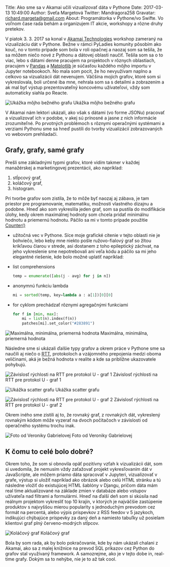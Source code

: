 Title: Ako sme sa v Akamai učili vizualizovať dáta v Pythone
Date: 2017-03-13 10:49:00
Author: Sveťa Margetová
Twitter: Mandragora258
Gravatar: richard.margeta@gmail.com
About: Programátorka v Pythone/vo Swifte. Vo voľnom čase rada behám a organizujem IT akcie, workshopy a rôzne druhy pretekov.

V piatok 3. 3. 2017 sa konal v [Akamai
Technologies](https://www.akamai.com/) workshop zameraný na vizualizáciu
dát v Pythone. Bežne v rámci PyLadies komunity pôsobím ako kouč, no v
tomto prípade som bola v roli opačnej a naozaj som sa tešila, že sa
môžem niečo nové z Pythonu a dátovej oblasti naučiť. Tešila som sa o to
viac, lebo s dátami denne pracujem na projektoch v rôznych oblastiach,
pracujem v [Pandas](http://pandas.pydata.org/) a
[Matplotlib](http://matplotlib.org/) je súčasťou každého môjho importu v
Jupyter notebookoch. No mala som pocit, že ho nevyužívam naplno a
celkovo sa vizualizácii dát nevenujem. Väčšina mojich grafov, ktoré som
si vykreslovala, boli určené iba mne, nehrala som sa s detailmi a
zobrazením a ak mal byť výstup prezentovateľný koncovému užívateľovi,
vždy som automaticky siahla po Reacte.

![Ukážka môjho bežného grafu]({filename}/images/table.png)
Ukážka môjho bežného grafu

V Akamai nám lektori ukázali, ako však s dátami (vo forme JSONu)
pracovať a vizualizovať ich v podobe, v akej sú prínosné a jasne z nich
informácie zrozumiteľné. Po prvotných problémoch s rôznymi operačnými
systémami a verziami Pythonu sme sa hneď pustili do tvorby vizualizácií
zobrazovaných vo webovom prehliadači.

## Grafy, grafy, samé grafy

Prešli sme základnými typmi grafov, ktoré vidím takmer v každej
manažérskej a marketingovej prezentácii, ako napríklad:

1.  stĺpcový graf,
2.  koláčový graf,
3.  histogram.

Pri tvorbe grafov som zistila, že to môže byť naozaj aj zábava, je tam
priestor pre programovanie, matematiku, možnosti vlastného dizajnu a
podobne. Hneď ako som vykreslila jeden graf, som sa pustila do
modifikácie úlohy, kedy okrem maximálnej hodnoty som chcela pridať
minimálnu hodnotu a priemernú hodnotu. Páčilo sa mi v tomto prípade
použitie
[Counter()](https://docs.python.org/2/library/collections.html#collections.Counter)
- užitočná vec v Pythone. Síce moje grafické cítenie v tejto oblasti nie
je bohviečo, lebo keby mne niekto pošle ružovo-fialový graf so žltou
krikľavou čiarou v strede, asi dostanem z toho epileptický záchvat, na
jeho vykreslenie sme nepotrebovali ani veľa kódu a páčilo sa mi jeho
elegantné riešenie, kde bolo možné uplatiť napríklad:

-   list comprehensions

    ```python
    temp = enumerate([abs(j - avg) for j in n])
    ```

-   anonymnú funkciu lambda

    ```python
    mi = sorted(temp, key=lambda a : a[1])[0][0]
    ```

-   for cyklom prechádzať rôznymi agregačnými funkciami

    ```python
    for f in [min, max]:
        mi = list(n).index(f(n))
        patches[mi].set_color("#283891")
    ```

![Maximálna, minimálna, priemerná hodnota]({filename}/images/rtt.png)
Maximálna, minimálna, priemerná hodnota

Následne sme si ukázali ďalšie typy grafov a okrem práce v Pythone sme
sa naučili aj niečo o
[RTT](http://searchnetworking.techtarget.com/definition/round-trip-time),
protokoloch a vzájomného prepojenia medzi oboma veličinami, aká je bežná
hodnota v realite a kde sa približne ukazovatele pohybujú.

![Závislosť rýchlosti na RTT pre protokol U - graf 1]({filename}/images/rychlost.png)
Závislosť rýchlosti na RTT pre protokol U - graf 1

![Ukážka scatter grafu]({filename}/images/rtt_scatter.png)
Ukážka scatter grafu

![Závislosť rýchlosti na RTT pre protokol U - graf 2]({filename}/images/rychlost2.png)
Závislosť rýchlosti na RTT pre protokol U - graf 2

Okrem iného sme zistili aj to, že rovnaký graf, z rovnakých dát,
vykreslený rovnakým kódom môže vyzerať na dvoch počítačoch v závislosti
od operačného systému trochu inak.

![Foto od Veroniky Gabrielovej]({filename}/images/img.jpg)
Foto od Veroniky Gabrielovej

## K čomu to celé bolo dobré?

Okrem toho, že som si obnovila opäť pozitívny vzťah k vizualizácii dát,
som si uvedomila, že nemusím vždy zaťažovať projekt vykresľovaním dát v
JavaScripte, ale môžem priamo dáta spracovať v Jupyteri, vizualizovať v
grafe, výstup si uložiť napríklad ako obrázok alebo celú HTML stránku a
tú následne vložiť do existujúcej HTML šablóny v Djangu, pričom dáta mám
real time aktualizované na základe zmien v databáze alebo vstupov
užívateľa nad filtrami a formulármi. Hneď na ďalší deň som si skúsila
nad reálnym projektom vykresliť top 10 krajín, v ktorých je najväčšie
zastúpenie produktov s najvyššou mierou popularity s jednoduchým
prevodom cez formát na percentá, alebo výpis príspevkov z RSS feedov v 5
jazykoch, indikujúci chýbajúce príspevky za daný deň a namiesto tabuľky
už posielam klientovi graf plný červeno-modrých stĺpcov.

![Koláčový graf]({filename}/images/graf1.png)
Koláčový graf

Bola by som rada, ak by bolo pokračovanie, kde by nám ukázali chalani z
Akamai, ako sa z malej knižnice na prevod SQL príkazov cez Python do
grafov stal využívaný framework. A samozrejme, ako je v tejto dobe in,
real-time grafy. Dokým sa to nehýbe, nie je to až tak cool.
